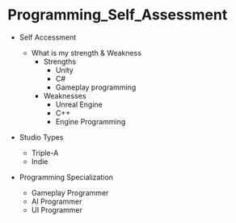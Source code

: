 # Programming_Self_Assessment

* Self Accessment

  * What is my strength & Weakness
      * Strengths
          - Unity
          - C#
          - Gameplay programming
      * Weaknesses
          - Unreal Engine
          - C++
          - Engine Programming

* Studio Types

    * Triple-A 
    * Indie

* Programming Specialization

  * Gameplay Programmer
  * AI Programmer
  * UI Programmer
